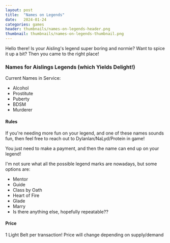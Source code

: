 ```yaml
---
layout: post
title:  "Names on Legends"
date:   2024-01-24
categories: games
header: thumbnails/names-on-legends-header.png
thumbnail: thumbnails/names-on-legends-thumbnail.png
---
```

Hello there! Is your Aisling's legend super boring and normie? Want to spice it up a bit? Then you came to the right place!

### **N**ames for **A**islings **L**egends (which **Y**ields **D**elight!)

Current Names in Service:
- Alcohol
- Prostitute
- Puberty
- BDSM
- Murderer

#### Rules

If you're needing more fun on your legend, and one of these names sounds fun, then feel free to reach out to Dylanlan/NaLyd/Protein in game!

You just need to make a payment, and then the name can end up on your legend!

I'm not sure what all the possible legend marks are nowadays, but some options are:
- Mentor
- Guide
- Class by Oath
- Heart of Fire
- Glade
- Marry
- Is there anything else, hopefully repeatable??

#### Price

1 Light Belt per transaction! Price will change depending on supply/demand

